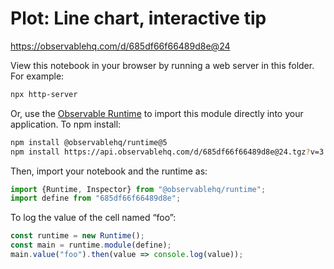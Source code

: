 # Plot: Line chart, interactive tip

https://observablehq.com/d/685df66f66489d8e@24

View this notebook in your browser by running a web server in this folder. For
example:

~~~sh
npx http-server
~~~

Or, use the [Observable Runtime](https://github.com/observablehq/runtime) to
import this module directly into your application. To npm install:

~~~sh
npm install @observablehq/runtime@5
npm install https://api.observablehq.com/d/685df66f66489d8e@24.tgz?v=3
~~~

Then, import your notebook and the runtime as:

~~~js
import {Runtime, Inspector} from "@observablehq/runtime";
import define from "685df66f66489d8e";
~~~

To log the value of the cell named “foo”:

~~~js
const runtime = new Runtime();
const main = runtime.module(define);
main.value("foo").then(value => console.log(value));
~~~
